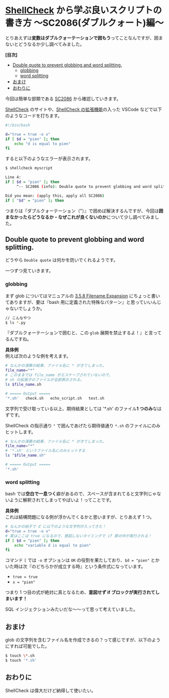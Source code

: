 # [ShellCheck](https://www.shellcheck.net/) から学ぶ良いスクリプトの書き方 〜SC2086(ダブルクォート)編〜

とりあえずは**変数はダブルクォーテーションで囲もう**ってことなんですが、囲まないとどうなるか少し調べてみました。

**[目次]**

- [Double quote to prevent globbing and word splitting.](#double-quote-to-prevent-globbing-and-word-splitting)
  - [globbing](#globbing)
  - [word splitting](#word-splitting)
- [おまけ](#%E3%81%8A%E3%81%BE%E3%81%91)
- [おわりに](#%E3%81%8A%E3%82%8F%E3%82%8A%E3%81%AB)

今回は簡単な部類である [SC2086](https://www.shellcheck.net/wiki/SC2086) から確認していきます。

[ShellCheck](https://www.shellcheck.net/) のサイトや、[ShellCheck の拡張機能](https://github.com/vscode-shellcheck/vscode-shellcheck)の入った VSCode などで以下のようなコードを打ちます。

```sh
#!/bin/bash

d="true = true -o x"
if [ $d = "pien" ]; then
    echo "d is equal to pien"
fi
```

すると以下のようなエラーが表示されます。

```sh
$ shellcheck myscript

Line 4:
if [ $d = "pien" ]; then
     ^-- SC2086 (info): Double quote to prevent globbing and word splitting.

Did you mean: (apply this, apply all SC2086)
if [ "$d" = "pien" ]; then
```

つまりは『ダブルクォーテーション（"）』で囲めば解決するんですが、今回は**囲まなかったらどうなるか・なぜこれが良くないのか**について少し調べてみました。

## Double quote to prevent globbing and word splitting.

どうやら `Double quote` は何かを防いでくれるようです。

一つずつ見ていきます。

### globbing

まず glob についてはマニュアルの [3.5.8 Filename Expansion](https://www.gnu.org/software/bash/manual/html_node/Filename-Expansion.html) にちょっと書いてありますが、要は『bash 用に定義された特殊なパターン』と思っていいんじゃないでしょうか。

```sh
// こんなやつ
$ ls *.py
```

『ダブルクォーテーションで囲むと、この `glob` 展開を禁止するよ！』と言ってるんですね。

**具体例**  
例えば次のような例を考えます。

```sh
# なんかの演算の結果、ファイル名に * がきてしまった。
file_name="*"
# このままでは file_name がエスケープされていないので、
# sh の拡張子のファイルが全部表示される。
ls $file_name.sh

# ===== Output =====
'*.sh'   check.sh   echo_script.sh   test.sh
```

文字列で受け取っている以上、期待結果としては '\*.sh' のファイル**1 つのみ**なはずです。

ShellCheck の指示通り `"` で囲んであげたら期待値通り `*.sh` のファイルにのみヒットします。

```sh
# なんかの演算の結果、ファイル名に * がきてしまった。
file_name="*"
# '*.sh' というファイル名にのみヒットする
ls "$file_name.sh"

# ===== Output =====
'*.sh'
```

### word splitting

bash では**空白で一息つく**癖があるので、スペースが含まれてると文字列じゃないように解釈されてしまってやばいよ！ってことです。

**具体例**  
これは結構問題になる例が浮かんでくるかと思いますが、とりあえず 1 つ。

```sh
# なんかの拍子で d に以下のような文字列が入ってきた！
d="true = true -o x"
# 実はここは true になるので、意図しないタイミングで if 節の中が実行される！
if [ $d = "pien" ]; then
    echo "variable d is equal to pien"
fi
```

コマンド `[` では `-o` オプションは `OR` の役割を果たしており、`$d = "pien"` とかいた時は次『のどちらかが成立する時』という条件式になっています。

- `true = true`
- `x = "pien"`

つまり 1 つ目の式が絶対に真となるため、**意図せず if ブロックが実行されてしまいます！**

SQL インジェクションみたいだな〜〜って思って考えていました。

## おまけ

glob の文字列を含むファイル名を作成できるの？って感じですが、以下のようにすれば可能でした。

```sh
$ touch \*.sh
$ touch '*.sh'
```

## おわりに

ShellCheck は偉大だけど納得して使いたい。
